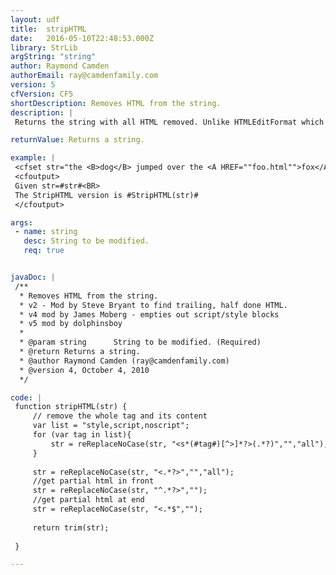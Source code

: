 ```yaml
---
layout: udf
title:  stripHTML
date:   2016-05-10T22:48:53.000Z
library: StrLib
argString: "string"
author: Raymond Camden
authorEmail: ray@camdenfamily.com
version: 5
cfVersion: CF5
shortDescription: Removes HTML from the string.
description: |
 Returns the string with all HTML removed. Unlike HTMLEditFormat which escapes HTML, this function actually removes the HTML.

returnValue: Returns a string.

example: |
 <cfset str="the <B>dog</B> jumped over the <A HREF=""foo.html"">fox</A>.">
 <cfoutput>
 Given str=#str#<BR>
 The StripHTML version is #StripHTML(str)#
 </cfoutput>

args:
 - name: string
   desc: String to be modified.
   req: true


javaDoc: |
 /**
  * Removes HTML from the string.
  * v2 - Mod by Steve Bryant to find trailing, half done HTML.
  * v4 mod by James Moberg - empties out script/style blocks
  * v5 mod by dolphinsboy
  * 
  * @param string      String to be modified. (Required)
  * @return Returns a string. 
  * @author Raymond Camden (ray@camdenfamily.com) 
  * @version 4, October 4, 2010 
  */

code: |
 function stripHTML(str) {
     // remove the whole tag and its content
     var list = "style,script,noscript";
     for (var tag in list){
         str = reReplaceNoCase(str, "<s*(#tag#)[^>]*?>(.*?)","","all");
     }
 
     str = reReplaceNoCase(str, "<.*?>","","all");
     //get partial html in front
     str = reReplaceNoCase(str, "^.*?>","");
     //get partial html at end
     str = reReplaceNoCase(str, "<.*$","");
 
     return trim(str);
 
 }

---
```


